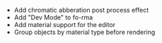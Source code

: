 * Add chromatic abberation post process effect
* Add "Dev Mode" to fo-rma
* Add material support for the editor
* Group objects by material type before rendering